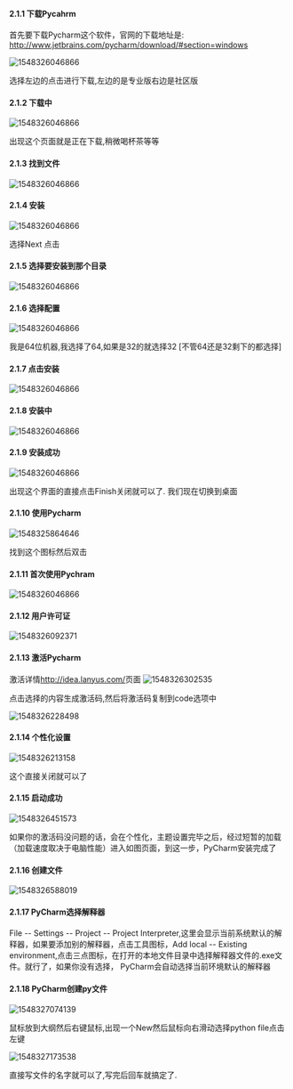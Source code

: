 #### 2.1.1 下载Pycahrm

首先要下载Pycharm这个软件，官网的下载地址是: <http://www.jetbrains.com/pycharm/download/#section=windows>

![1548326046866](C:\Users\by\Desktop\大纲\assets\1548323345533.png)

选择左边的点击进行下载,左边的是专业版右边是社区版

#### 2.1.2 下载中

![1548326046866](C:\Users\by\Desktop\大纲\assets\1548323468359.png)

出现这个页面就是正在下载,稍微喝杯茶等等

#### 2.1.3 找到文件

![1548326046866](C:\Users\by\Desktop\大纲\assets\1548323549172.png)

#### 2.1.4 安装

![1548326046866](C:\Users\by\Desktop\大纲\assets\1548323670347.png)

选择Next 点击

#### 2.1.5 选择要安装到那个目录

![1548326046866](C:\Users\by\Desktop\大纲\assets\1548323759816.png)

#### 2.1.6 选择配置

![1548326046866](C:\Users\by\Desktop\大纲\assets\1548323826105.png)

我是64位机器,我选择了64,如果是32的就选择32 [不管64还是32剩下的都选择]

#### 2.1.7 点击安装

![1548326046866](C:\Users\by\Desktop\大纲\assets\1548323987883.png)

#### 2.1.8 安装中

![1548326046866](C:\Users\by\Desktop\大纲\assets\1548324083914.png)

#### 2.1.9 安装成功

![1548326046866](C:\Users\by\Desktop\大纲\assets\\1548324124987.png)

出现这个界面的直接点击Finish关闭就可以了. 我们现在切换到桌面

#### 2.1.10 使用Pycharm

![1548325864646](C:\Users\by\Desktop\大纲\assets\1548325864646.png)

找到这个图标然后双击

#### 2.1.11 首次使用Pychram

![1548326046866](C:\Users\by\Desktop\大纲\assets\1548326046866.png)

#### 2.1.12 用户许可证

![1548326092371](C:\Users\by\Desktop\大纲\assets\1548326092371.png)

#### 2.1.13 激活Pycharm

激活详情<http://idea.lanyus.com/>页面
![1548326302535](C:\Users\by\Desktop\大纲\assets\1548326302535.png)

点击选择的内容生成激活码,然后将激活码复制到code选项中

![1548326228498](C:\Users\by\Desktop\大纲\assets\1548326228498.png)

#### 2.1.14 个性化设置

![1548326213158](C:\Users\by\Desktop\大纲\assets\1548326213158.png)

这个直接关闭就可以了

#### 2.1.15 启动成功

![1548326451573](C:\Users\by\Desktop\大纲\assets\1548326451573.png)

如果你的激活码没问题的话，会在个性化，主题设置完毕之后，经过短暂的加载（加载速度取决于电脑性能）进入如图页面，到这一步，PyCharm安装完成了

#### 2.1.16 创建文件

![1548326588019](C:\Users\by\Desktop\大纲\assets\1548326588019.png)

#### 2.1.17 PyCharm选择解释器

File -- Settings -- Project -- Project Interpreter,这里会显示当前系统默认的解释器，如果要添加别的解释器，点击工具图标，Add local -- Existing environment,点击三点图标，在打开的本地文件目录中选择解释器文件的.exe文件。就行了，如果你没有选择， PyCharm会自动选择当前环境默认的解释器

#### 2.1.18 PyCharm创建py文件

![1548327074139](C:\Users\by\Desktop\大纲\assets\1548327074139.png)

鼠标放到大纲然后右键鼠标,出现一个New然后鼠标向右滑动选择python file点击左键

![1548327173538](C:\Users\by\Desktop\大纲\assets\1548327173538.png)

直接写文件的名字就可以了,写完后回车就搞定了.